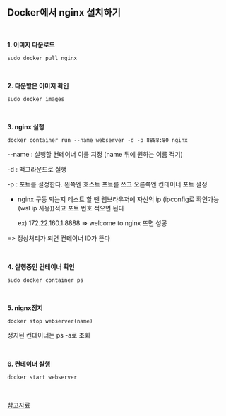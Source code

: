 ## **Docker에서 nginx 설치하기**

<br/>

**1. 이미지 다운로드**
```
sudo docker pull nginx
```

<br/>

**2. 다운받은 이미지 확인**
```
sudo docker images
```

<br/>

**3. nginx 실행**
```
docker container run --name webserver -d -p 8888:80 nginx
```
--name : 실행할 컨테이너 이름 지정 (name 뒤에 원하는 이름 적기)

-d : 백그라운드로 실행

-p : 포트를 설정한다. 왼쪽엔 호스트 포트를 쓰고 오른쪽엔 컨테이너 포트 설정

- nginx 구동 되는지 테스트 할 땐 웹브라우저에 자신의 ip (ipconfig로 확인가능(wsl ip 사용))적고 포트 번호 적으면 된다
  
  ex) 172.22.160.1:8888 => welcome to nginx 뜨면 성공
 
 => 정상처리가 되면 컨테이너 ID가 뜬다

<br/>

**4. 실행중인 컨테이너 확인**
```
sudo docker container ps
```

<br/>

**5. nignx정지**
```
docker stop webserver(name)
```
정지된 컨테이너는 ps -a로 조회

<br>

**6. 컨테이너 실행**
```
docker start webserver
```

<br/>

[참고자료](https://velog.io/@latte_h/Docker%EC%97%90%EC%84%9C-NginX-%EC%84%A4%EC%B9%98)
